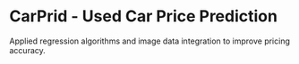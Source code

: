 # CarPrid - Used Car Price Prediction
Applied regression algorithms and image data integration to improve pricing accuracy.
